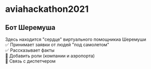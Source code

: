 # aviahackathon2021
## Бот Шеремуша

Здесь находится "сердце" виртуального помощникиа Шеремуши    
:white_check_mark: Принимает заявки от людей "под самолетом"    
:white_check_mark: Рассказывает факты    
:black_square_button: Добавить роли (компании и аэропорта)    
:black_square_button: Связь с диспетчером    
